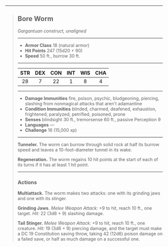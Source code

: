 ***
> ## Bore Worm
> *Gargantuan construct, unaligned*
> 
> ***
> 
> - **Armor Class** 18 (natural armor)
> - **Hit Points** 247 (15d20 + 90)
> - **Speed** 50 ft., burrow 30 ft.
> 
> ***
> 
> |STR|DEX|CON|INT|WIS|CHA|
> |:---:|:---:|:---:|:---:|:---:|:---:|
> |28|7|22|1|8|4|
> 
> ***
> 
> - **Damage Immunities** fire, poison, psychic, bludgeoning, piercing, slashing from nonmagical attacks that aren't adamantine
> - **Condition Immunities** blinded, charmed, deafened, exhaustion, frightened, paralyzed, petrified, poisoned, prone
> - **Senses** blindsight 30 ft., tremorsense 60 ft., passive Perception 9
> - **Languages** —
> - **Challenge** 16 (15,000 xp)
> 
> ***
> 
> **Tunneler.** The worm can burrow through solid rock at half its burrow speed and leaves a 10-foot-diameter tunnel in its wake.
> 
> **Regeneration.** The worm regains 10 hit points at the start of each of its turns if it has at least 1 hit point.
> 
> ***
> 
> ### Actions
> **Multiattack.** The worm makes two attacks: one with its grinding jaws and one with its stinger.
> 
> **Grinding Jaws.** *Melee Weapon Attack:* +9 to hit, reach 10 ft., one target. *Hit:* 22 (3d8 + 9) slashing damage.
> 
> **Tail Stinger.** *Melee Weapon Attack:* +9 to hit, reach 10 ft., one creature. *Hit:* 19 (3d6 + 9) piercing damage, and the target must make a DC 19 Constitution saving throw, taking 42 (12d6) poison damage on a failed save, or half as much damage on a successful one.